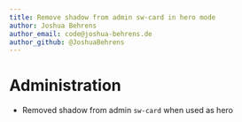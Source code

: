 ```yaml
---
title: Remove shadow from admin sw-card in hero mode
author: Joshua Behrens
author_email: code@joshua-behrens.de
author_github: @JoshuaBehrens
---
```

# Administration
* Removed shadow from admin `sw-card` when used as hero

